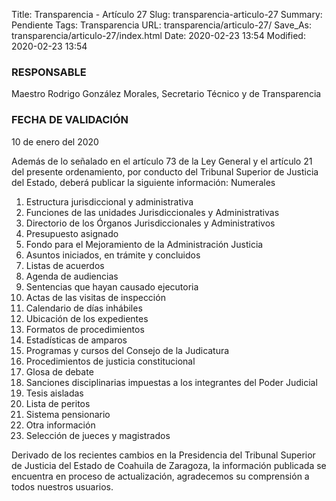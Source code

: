 Title: Transparencia - Artículo 27
Slug: transparencia-articulo-27
Summary: Pendiente
Tags: Transparencia
URL: transparencia/articulo-27/
Save_As: transparencia/articulo-27/index.html
Date: 2020-02-23 13:54
Modified: 2020-02-23 13:54


### RESPONSABLE

Maestro Rodrigo González Morales, Secretario Técnico y de Transparencia

### FECHA DE VALIDACIÓN

10 de enero del 2020

Además de lo señalado en el artículo 73 de la Ley General y el artículo 21 del presente ordenamiento, por conducto del Tribunal Superior de Justicia del Estado, deberá publicar la siguiente información:
Numerales

1. Estructura jurisdiccional y administrativa
2. Funciones de las unidades Jurisdiccionales y Administrativas
3. Directorio de los Órganos Jurisdiccionales y Administrativos
4. Presupuesto asignado
5. Fondo para el Mejoramiento de la Administración Justicia
6. Asuntos iniciados, en trámite y concluidos
7. Listas de acuerdos
8. Agenda de audiencias
9. Sentencias que hayan causado ejecutoria
10. Actas de las visitas de inspección
11. Calendario de días inhábiles
12. Ubicación de los expedientes
13. Formatos de procedimientos
14. Estadísticas de amparos
15. Programas y cursos del Consejo de la Judicatura
16. Procedimientos de justicia constitucional
17. Glosa de debate
18. Sanciones disciplinarias impuestas a los integrantes del Poder Judicial
19. Tesis aisladas
20. Lista de peritos
21. Sistema pensionario
22. Otra información
23. Selección de jueces y magistrados

Derivado de los recientes cambios en la Presidencia del Tribunal Superior de Justicia del Estado de Coahuila de Zaragoza, la información publicada se encuentra en proceso de actualización, agradecemos su comprensión a todos nuestros usuarios.
